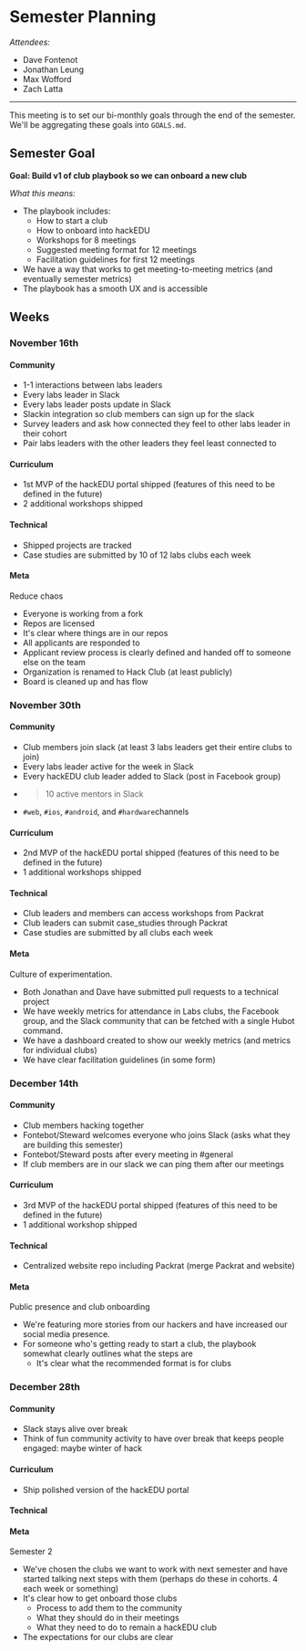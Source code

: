 # Semester Planning

_Attendees:_

- Dave Fontenot
- Jonathan Leung
- Max Wofford
- Zach Latta

-------------------------------------------------------------------------------

This meeting is to set our bi-monthly goals through the end of the semester.
We'll be aggregating these goals into `GOALS.md`.

## Semester Goal

**Goal: Build v1 of club playbook so we can onboard a new club**

_What this means:_

- The playbook includes:
  - How to start a club
  - How to onboard into hackEDU
  - Workshops for 8 meetings
  - Suggested meeting format for 12 meetings
  - Facilitation guidelines for first 12 meetings
- We have a way that works to get meeting-to-meeting metrics (and eventually
  semester metrics)
- The playbook has a smooth UX and is accessible

## Weeks

### November 16th

#### Community

- 1-1 interactions between labs leaders
- Every labs leader in Slack
- Every labs leader posts update in Slack
- Slackin integration so club members can sign up for the slack
- Survey leaders and ask how connected they feel to other labs leader in their
  cohort
- Pair labs leaders with the other leaders they feel least connected to

#### Curriculum

- 1st MVP of the hackEDU portal shipped (features of this need to be defined in
  the future)
- 2 additional workshops shipped

#### Technical

- Shipped projects are tracked
- Case studies are submitted by 10 of 12 labs clubs each week

#### Meta

Reduce chaos

- Everyone is working from a fork
- Repos are licensed
- It's clear where things are in our repos
- All applicants are responded to
- Applicant review process is clearly defined and handed off to someone else on
  the team
- Organization is renamed to Hack Club (at least publicly)
- Board is cleaned up and has flow

### November 30th

#### Community

- Club members join slack (at least 3 labs leaders get their entire clubs to
  join)
- Every labs leader active for the week in Slack
- Every hackEDU club leader added to Slack (post in Facebook group)
- > 10 active mentors in Slack
- `#web`, `#ios`, `#android`, and `#hardware`channels

#### Curriculum

- 2nd MVP of the hackEDU portal shipped (features of this need to be defined in
  the future)
- 1 additional workshops shipped

#### Technical

- Club leaders and members can access workshops from Packrat
- Club leaders can submit case_studies through Packrat
- Case studies are submitted by all clubs each week

#### Meta

Culture of experimentation.

- Both Jonathan and Dave have submitted pull requests to a technical project
- We have weekly metrics for attendance in Labs clubs, the Facebook group, and
  the Slack community that can be fetched with a single Hubot command.
- We have a dashboard created to show our weekly metrics (and metrics for
  individual clubs)
- We have clear facilitation guidelines (in some form)

### December 14th

#### Community

- Club members hacking together
- Fontebot/Steward welcomes everyone who joins Slack (asks what they are
  building this semester)
- Fontebot/Steward posts after every meeting in #general
- If club members are in our slack we can ping them after our meetings

#### Curriculum

- 3rd MVP of the hackEDU portal shipped (features of this need to be defined in
  the future)
- 1 additional workshop shipped

#### Technical

- Centralized website repo including Packrat (merge Packrat and website)

#### Meta

Public presence and club onboarding

- We're featuring more stories from our hackers and have increased our social
  media presence.
- For someone who's getting ready to start a club, the playbook somewhat clearly
  outlines what the steps are
  - It's clear what the recommended format is for clubs

### December 28th

#### Community

- Slack stays alive over break
- Think of fun community activity to have over break that keeps people engaged:
  maybe winter of hack

#### Curriculum

- Ship polished version of the hackEDU portal

#### Technical

#### Meta

Semester 2

- We've chosen the clubs we want to work with next semester and have started
  talking next steps with them (perhaps do these in cohorts. 4 each week or
  something)
- It's clear how to get onboard those clubs
  - Process to add them to the community
  - What they should do in their meetings
  - What they need to do to remain a hackEDU club
- The expectations for our clubs are clear
